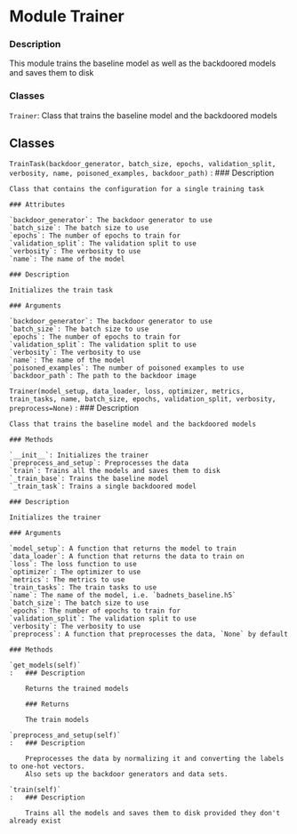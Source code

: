 Module Trainer
==============
### Description

This module trains the baseline model as well as the backdoored models and saves them to disk

### Classes

`Trainer`: Class that trains the baseline model and the backdoored models

Classes
-------

`TrainTask(backdoor_generator, batch_size, epochs, validation_split, verbosity, name, poisoned_examples, backdoor_path)`
:   ### Description
    
    Class that contains the configuration for a single training task
    
    ### Attributes
    
    `backdoor_generator`: The backdoor generator to use  
    `batch_size`: The batch size to use  
    `epochs`: The number of epochs to train for  
    `validation_split`: The validation split to use  
    `verbosity`: The verbosity to use  
    `name`: The name of the model  
    
    ### Description
    
    Initializes the train task
    
    ### Arguments
    
    `backdoor_generator`: The backdoor generator to use  
    `batch_size`: The batch size to use  
    `epochs`: The number of epochs to train for  
    `validation_split`: The validation split to use  
    `verbosity`: The verbosity to use  
    `name`: The name of the model  
    `poisoned_examples`: The number of poisoned examples to use  
    `backdoor_path`: The path to the backdoor image

`Trainer(model_setup, data_loader, loss, optimizer, metrics, train_tasks, name, batch_size, epochs, validation_split, verbosity, preprocess=None)`
:   ### Description
    
    Class that trains the baseline model and the backdoored models
    
    ### Methods
    
    `__init__`: Initializes the trainer  
    `preprocess_and_setup`: Preprocesses the data  
    `train`: Trains all the models and saves them to disk  
    `_train_base`: Trains the baseline model  
    `_train_task`: Trains a single backdoored model  
    
    ### Description
    
    Initializes the trainer
    
    ### Arguments
    
    `model_setup`: A function that returns the model to train  
    `data_loader`: A function that returns the data to train on  
    `loss`: The loss function to use  
    `optimizer`: The optimizer to use  
    `metrics`: The metrics to use  
    `train_tasks`: The train tasks to use  
    `name`: The name of the model, i.e. `badnets_baseline.h5`  
    `batch_size`: The batch size to use  
    `epochs`: The number of epochs to train for  
    `validation_split`: The validation split to use  
    `verbosity`: The verbosity to use  
    `preprocess`: A function that preprocesses the data, `None` by default

    ### Methods

    `get_models(self)`
    :   ### Description
        
        Returns the trained models
        
        ### Returns
        
        The train models

    `preprocess_and_setup(self)`
    :   ### Description
        
        Preprocesses the data by normalizing it and converting the labels to one-hot vectors.  
        Also sets up the backdoor generators and data sets.

    `train(self)`
    :   ### Description
        
        Trains all the models and saves them to disk provided they don't already exist